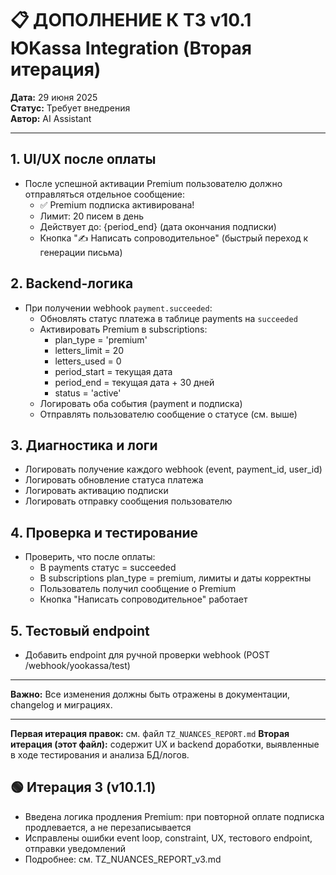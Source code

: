 # 📋 ДОПОЛНЕНИЕ К ТЗ v10.1 ЮKassa Integration (Вторая итерация)

**Дата:** 29 июня 2025  
**Статус:** Требует внедрения  
**Автор:** AI Assistant

---

## 1. UI/UX после оплаты
- После успешной активации Premium пользователю должно отправляться отдельное сообщение:
  - ✅ Premium подписка активирована!
  - Лимит: 20 писем в день
  - Действует до: {period_end} (дата окончания подписки)
  - Кнопка "✍️ Написать сопроводительное" (быстрый переход к генерации письма)

## 2. Backend-логика
- При получении webhook `payment.succeeded`:
  - Обновлять статус платежа в таблице payments на `succeeded`
  - Активировать Premium в subscriptions:
    - plan_type = 'premium'
    - letters_limit = 20
    - letters_used = 0
    - period_start = текущая дата
    - period_end = текущая дата + 30 дней
    - status = 'active'
  - Логировать оба события (payment и подписка)
  - Отправлять пользователю сообщение о статусе (см. выше)

## 3. Диагностика и логи
- Логировать получение каждого webhook (event, payment_id, user_id)
- Логировать обновление статуса платежа
- Логировать активацию подписки
- Логировать отправку сообщения пользователю

## 4. Проверка и тестирование
- Проверить, что после оплаты:
  - В payments статус = succeeded
  - В subscriptions plan_type = premium, лимиты и даты корректны
  - Пользователь получил сообщение о Premium
  - Кнопка "Написать сопроводительное" работает

## 5. Тестовый endpoint
- Добавить endpoint для ручной проверки webhook (POST /webhook/yookassa/test)

---

**Важно:** Все изменения должны быть отражены в документации, changelog и миграциях.

---

**Первая итерация правок:** см. файл `TZ_NUANCES_REPORT.md`
**Вторая итерация (этот файл):** содержит UX и backend доработки, выявленные в ходе тестирования и анализа БД/логов.

## 🟢 Итерация 3 (v10.1.1)
- Введена логика продления Premium: при повторной оплате подписка продлевается, а не перезаписывается
- Исправлены ошибки event loop, constraint, UX, тестового endpoint, отправки уведомлений
- Подробнее: см. TZ_NUANCES_REPORT_v3.md 